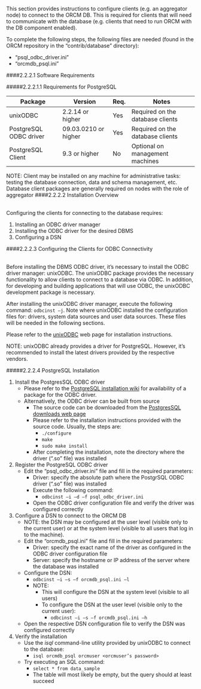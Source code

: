 This section provides instructions to configure clients (e.g. an aggregator node) to connect to the ORCM DB.  This is required for clients that will need to communicate with the database (e.g. clients that need to run ORCM with the DB component enabled).

To complete the following steps, the following files are needed (found in the ORCM repository in the “contrib/database” directory):

* “psql_odbc_driver.ini”
* “orcmdb_psql.ini”

####2.2.2.1 Software Requirements

#####2.2.2.1.1 Requirements for PostgreSQL

| Package                | Version              | Req. | Notes |
| ---------------------- | -------------------- | ---- | ------------------------------------------------------------------------------------------------------------------------------------------------------- |
| unixODBC               | 2.2.14 or higher     | Yes  | Required on the database clients |
| PostgreSQL ODBC driver | 09.03.0210 or higher | Yes  | Required on the database clients |
| PostgreSQL Client      | 9.3 or higher        | No   | Optional on management machines |

NOTE: Client may be installed on any machine for administrative tasks: testing the database connection, data and schema management, etc.
Database client packages are generally required on nodes with the role of aggregator
####2.2.2.2 Installation Overview

<br>Configuring the clients for connecting to the database requires:

1. Installing an ODBC driver manager
2. Installing the ODBC driver for the desired DBMS
3. Configuring a DSN

####2.2.2.3 Configuring the Clients for ODBC Connectivity

<br>Before installing the DBMS ODBC driver, it’s necessary to install the ODBC driver manager: unixODBC.  The unixODBC package provides the necessary functionality to allow clients to connect to a database via ODBC.  In addition, for developing and building applications that will use ODBC, the unixODBC development package is necessary.

After installing the unixODBC driver manager, execute the following command: `odbcinst –j`.  Note where unixODBC installed the configuration files for: drivers, system data sources and user data sources.  These files will be needed in the following sections.

Please refer to the [unixODBC](http://www.unixodbc.org/) web page for installation instructions.

NOTE: unixODBC already provides a driver for PostgreSQL.  However, it’s recommended to install the latest drivers provided by the respective vendors.

#####2.2.2.4 PostgreSQL Installation

1. Install the PostgresSQL ODBC driver
    * Please refer to the [PostgreSQL installation wiki](https://wiki.postgresql.org/wiki/Detailed_installation_guides) for availability of a package for the ODBC driver.
    * Alternatively, the ODBC driver can be built from source
        * The source code can be downloaded from the [PostgresSQL downloads web page](http://www.postgresql.org/ftp/odbc/versions/src/)
        * Please refer to the installation instructions provided with the source code.  Usually, the steps are:
            * `./configure`
            * `make`
            * `sudo make install`
        * After completing the installation, note the directory where the driver (“.so” file) was installed
2. Register the PostgreSQL ODBC driver
    * Edit the “psql_odbc_driver.ini” file and fill in the required parameters:
        * Driver: specify the absolute path where the PostgrSQL ODBC driver (“.so” file) was installed
        * Execute the following command:
            * `odbcinst –i –d –f psql_odbc_driver.ini`
        * Open the ODBC driver configuration file and verify the driver was configured correctly
3. Configure a DSN to connect to the ORCM DB
    * NOTE: the DSN may be configured at the user level (visible only to the current user) or at the system level (visible to all users that log in to the machine).
    * Edit the “orcmdb_psql.ini” file and fill in the required parameters:
        * Driver: specify the exact name of the driver as configured in the ODBC driver configuration file
        * Server: specify the hostname or IP address of the server where the database was installed
    * Configure the DSN:
        * `odbcinst –i –s –f orcmdb_psql.ini –l`
        * NOTE:
            * This will configure the DSN at the system level (visible to all users)
            * To configure the DSN at the user level (visible only to the current user):
                * `odbcinst –i –s –f orcmdb_psql.ini –h`
    * Open the respective DSN configuration file to verify the DSN was configured correctly
4. Verify the installation
    * Use the _isql_ command-line utility provided by unixODBC to connect to the database:
        * `isql orcmdb_psql orcmuser <orcmuser’s password>` 
    * Try executing an SQL command:
        * `select * from data_sample`
        * The table will most likely be empty, but the query should at least succeed